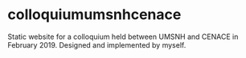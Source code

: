 # colloquiumumsnhcenace

Static website for a colloquium held between UMSNH and CENACE in February 2019. Designed and implemented by myself.
